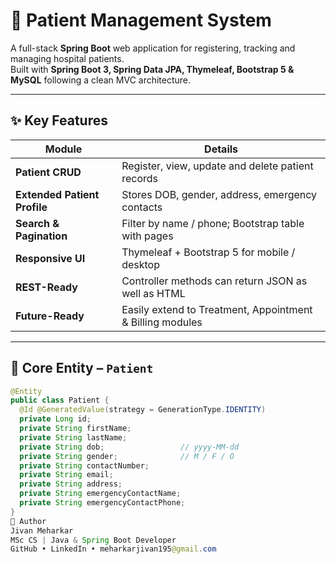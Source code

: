 # 🏥 Patient Management System

A full-stack **Spring Boot** web application for registering, tracking and managing hospital patients.  
Built with **Spring Boot 3, Spring Data JPA, Thymeleaf, Bootstrap 5 & MySQL** following a clean MVC architecture.

---

## ✨ Key Features

| Module | Details |
|--------|---------|
| **Patient CRUD** | Register, view, update and delete patient records |
| **Extended Patient Profile** | Stores DOB, gender, address, emergency contacts |
| **Search & Pagination** | Filter by name / phone; Bootstrap table with pages |
| **Responsive UI** | Thymeleaf + Bootstrap 5 for mobile / desktop |
| **REST-Ready** | Controller methods can return JSON as well as HTML |
| **Future-Ready** | Easily extend to Treatment, Appointment & Billing modules 

---

## 🧱 Core Entity – `Patient`

```java
@Entity
public class Patient {
  @Id @GeneratedValue(strategy = GenerationType.IDENTITY)
  private Long id;
  private String firstName;
  private String lastName;
  private String dob;                 // yyyy-MM-dd
  private String gender;              // M / F / O
  private String contactNumber;
  private String email;
  private String address;
  private String emergencyContactName;
  private String emergencyContactPhone;
}
👤 Author
Jivan Meharkar
MSc CS | Java & Spring Boot Developer
GitHub • LinkedIn • meharkarjivan195@gmail.com
